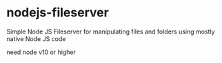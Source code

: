 # nodejs-fileserver
Simple Node JS Fileserver for manipulating files and folders using mostly native Node JS code

need node v10 or higher

